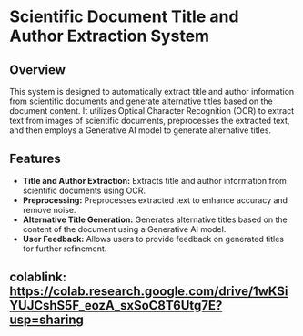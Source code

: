 
# Scientific Document Title and Author Extraction System

## Overview
This system is designed to automatically extract title and author information from scientific documents and generate alternative titles based on the document content. It utilizes Optical Character Recognition (OCR) to extract text from images of scientific documents, preprocesses the extracted text, and then employs a Generative AI model to generate alternative titles.

## Features
- **Title and Author Extraction:** Extracts title and author information from scientific documents using OCR.
- **Preprocessing:** Preprocesses extracted text to enhance accuracy and remove noise.
- **Alternative Title Generation:** Generates alternative titles based on the content of the document using a Generative AI model.
- **User Feedback:** Allows users to provide feedback on generated titles for further refinement.


## colablink: https://colab.research.google.com/drive/1wKSiYUJCshS5F_eozA_sxSoC8T6Utg7E?usp=sharing
